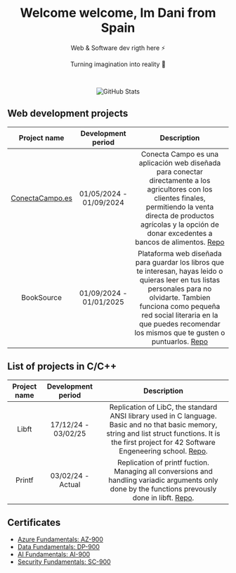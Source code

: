 <!-- Proudly created with GPRM ( https://gprm.itsvg.in ) -->
<h1 align="center"> Welcome welcome, Im Dani from Spain</br></h1>

<p align="center">Web & Software dev rigth here ⚡</p>
<p align="center">Turning imagination into reality 🚀</p>
<p align="center">
  <a href="https://danipoal.com" target="_blank"><img alt="" src="https://img.shields.io/badge/Portfolio-000?logo=vercel&logoColor=yellow&style=for-the-badge" style="vertical-align:center" /></a>
  <a href="https://linkedin.com/in/danipoal" target="_blank"><img alt="" src="https://img.shields.io/badge/LinkedIn-000?logo=linkedin&logoColor=0A66C2&style=for-the-badge" style="vertical-align:center" /></a>
</p>
<p align="center">
    <img src="https://github-readme-stats.vercel.app/api/top-langs/?username=danipoal&theme=react&hide_border=false&include_all_commits=true&count_private=false&layout=compact" alt="GitHub Stats">
  </p>

## Web development projects
| Project name | Development period | Description |
|:------------:|:------------------:|:-----------:|
| [ConectaCampo.es](http://conectacampo.es) |01/05/2024 - 01/09/2024| Conecta Campo es una aplicación web diseñada para conectar directamente a los agricultores con los clientes finales, permitiendo la venta directa de productos agrícolas y la opción de donar excedentes a bancos de alimentos. [Repo](https://github.com/cnievaslozano/ConectaCampo)|
| BookSource |01/09/2024 - 01/01/2025| Plataforma web diseñada para guardar los libros que te interesan, hayas leido o quieras leer en tus listas personales para no olvidarte. Tambien funciona como pequeña red social literaria en la que puedes recomendar los mismos que te gusten o puntuarlos. [Repo](https://github.com/Tihersarc/book-source)|

## List of projects in С/C++
| Project name | Development period | Description |
|:------------:|:------------------:|:-----------:|
| Libft | 17/12/24 - 03/02/25 | Replication of LibC, the standard ANSI library used in C language. Basic and no that basic memory, string and list struct functions. It is the first project for 42 Software Engeneering school. [Repo](https://github.com/danipoal/Libft). |
| Printf | 03/02/24 - Actual | Replication of printf fuction. Managing all conversions and handling variadic arguments only done by the functions prevously done in libft. [Repo](https://github.com/danipoal/Printf). |

## Certificates
- [Azure Fundamentals: AZ-900](https://www.credly.com/badges/5d200f84-d39c-41c5-91e0-157e4e190fd1)
- [Data Fundamentals: DP-900](https://www.credly.com/badges/734a3f03-11e1-45ca-935d-74424bc9e4a5)
- [AI Fundamentals: AI-900](https://www.credly.com/badges/a2235404-f225-4bd6-a5cc-19976fe279ae)
- [Security Fundamentals: SC-900](https://www.credly.com/badges/84eb1ddc-3653-4568-b23f-3fcd488f63a5)
